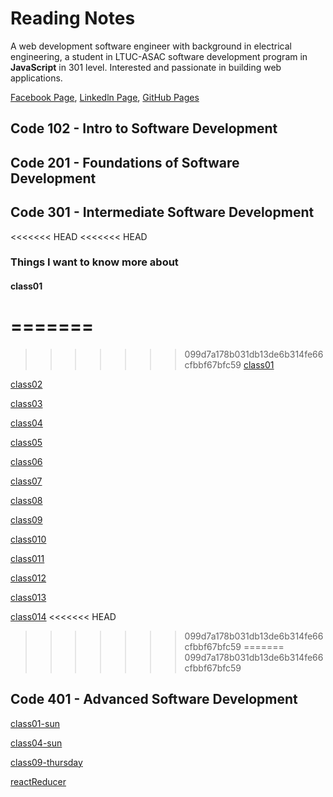 # Reading Notes

 A web development software engineer with background in electrical engineering, a student in LTUC-ASAC software development program in **JavaScript** in 301 level. Interested and passionate in building web applications. 

[Facebook Page](https://web.facebook.com/fatimakhwaileh), [Linkedln Page](https://www.linkedin.com/feed/), [GitHub Pages](https://github.com/KhwailehFatima)
 ## Code 102 - Intro to Software Development

 ## Code 201 - Foundations of Software Development

## Code 301 - Intermediate Software Development
<<<<<<< HEAD
<<<<<<< HEAD

### Things I want to know more about
 ####  class01
=======
=======
>>>>>>> 099d7a178b031db13de6b314fe66cfbbf67bfc59
[class01](301/reading/class01.md)

[class02](301/reading/class02.md)

[class03](301/reading/class03.md)

[class04](301/reading/class04.md)

[class05](301/reading/class05.md)

[class06](301/reading/class06.md)

[class07](301/reading/class07.md)

 [class08](301/reading/class08.md)

 [class09](301/reading/class09.md)

 [class010](301/reading/class010.md)
 
 [class011](301/reading/class011.md)

[class012](301/reading/class012.md)

[class013](301/reading/class013.md)

[class014](301/reading/class014.md)
<<<<<<< HEAD
>>>>>>> 099d7a178b031db13de6b314fe66cfbbf67bfc59
=======
>>>>>>> 099d7a178b031db13de6b314fe66cfbbf67bfc59

## Code 401 - Advanced Software Development
[class01-sun](401-Reading-Notes/401-classes/class01-sun.md)

[class04-sun](401-Reading-Notes/401-classes/class04-sun.md)

[class09-thursday](401-Reading-Notes/401-classes/class09-thursday.md)

[reactReducer](401-Reading-Notes/401-classes/reactReducer.md)
 